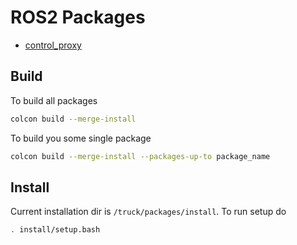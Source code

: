 # ROS2 Packages

- [control_proxy](control_proxy/README.md)

## Build

To build all packages

```bash
colcon build --merge-install
```

To build you some single package

```bash
colcon build --merge-install --packages-up-to package_name
```

## Install
Current installation dir is ```/truck/packages/install```. To run setup do

```bash
. install/setup.bash
```
